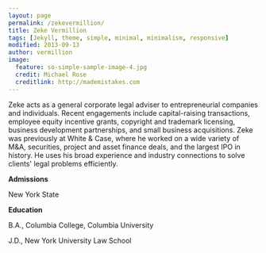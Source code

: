 ```yaml
---
layout: page
permalink: /zekevermillion/
title: Zeke Vermillion
tags: [Jekyll, theme, simple, minimal, minimalism, responsive]
modified: 2013-09-13
author: vermillion
image:
  feature: so-simple-sample-image-4.jpg
  credit: Michael Rose
  creditlink: http://mademistakes.com
---
```



Zeke acts as a general corporate legal adviser to entrepreneurial companies and individuals. Recent engagements include capital-raising transactions, employee equity incentive grants, copyright and trademark licensing, business development partnerships, and small business acquisitions. Zeke was previously at White & Case, where he worked on a wide variety of M&A, securities, project and asset finance deals, and the largest IPO in history. He uses his broad experience and industry connections to solve clients' legal problems efficiently.

<p class="sixcols">
<p><strong>Admissions</strong></p>
<p>New York State</p>
</p>

<p class="sixcols">
<p><strong>Education</strong></p>
<p>B.A., Columbia College, Columbia University</p>
<p>J.D., New York University Law School</p>
</p>
